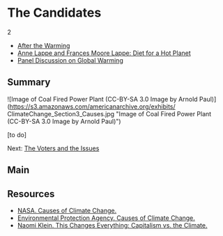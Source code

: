 # The Candidates

2

-	[After the Warming](/catalog/cpb-aacip_394-65h9wd4r)
-	[Anne Lappe and Frances Moore Lappe: Diet for a Hot Planet](/catalog/cpb-aacip_15-930ns0m03c)
-	[Panel Discussion on Global Warming](/catalog/cpb-aacip_394-773txj1w)

## Summary

![Image of Coal Fired Power Plant (CC-BY-SA 3.0 Image by Arnold Paul)](https://s3.amazonaws.com/americanarchive.org/exhibits/
ClimateChange_Section3_Causes.jpg "Image of Coal Fired Power Plant (CC-BY-SA 3.0 Image by Arnold Paul)")

[to do]

Next: [The Voters and the Issues](voters-issues)

## Main

## Resources

- [NASA. Causes of Climate Change.](http://climate.nasa.gov/causes/)
- [Environmental Protection Agency. Causes of Climate Change.](http://www.epa.gov/climatechange/science/causes.html)
- [Naomi Klein. This Changes Everything: Capitalism vs. the Climate.](http://thischangeseverything.org/)



